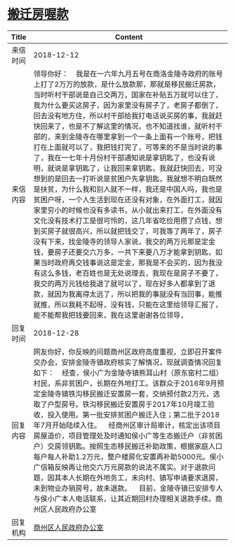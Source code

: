 # [搬迁房喔款](http://www.shangluo.gov.cn/zmhd/ldxxxx.jsp?urltype=leadermail.LeaderMailContentUrl&wbtreeid=1112&leadermailid=5061)

| Title |                                                                                                                                                                                                                                                                                                                               Content                                                                                                                                                                                                                                                                                                                               |
|:-----:|---------------------------------------------------------------------------------------------------------------------------------------------------------------------------------------------------------------------------------------------------------------------------------------------------------------------------------------------------------------------------------------------------------------------------------------------------------------------------------------------------------------------------------------------------------------------------------------------------------------------------------------------------------------------|
| 来信时间  | 2018-12-12                                                                                                                                                                                                                                                                                                                                                                                                                                                                                                                                                                                                                                                          |
| 来信内容  | 领导你好：    我是在一六年九月五号在商洛金陵寺政府的账号上打了2万万的放款，是什么放款那，那就是移民搬迁房款，当时听村干部说是自己交两万，国家在补贴五万就可以住了，我为什么要买这房子，因为家里没有房子了，老房子都倒了，回去没有地方住，所以村干部给我打电话说买房的事，我就赶快回来了，也是不了解这里的情况，也不知道找谁，就听村干部的，来到金陵寺在哪里拿到一个一条上面有一个账号，把钱打在上面就可以了，我把钱打完了，可等来的不是当时说的事了，我在一七年十月份村干部通知说是拿钥匙了，也没有说明，就说是拿钥匙了，让我回来拿钥匙，我就赶快回去，可没想到的是回去一打听说是贫困户先拿钥匙，我就想不明白既然是扶贫，为什么我和别人就不一样，我还是中国人吗，我也是贫困户呀，一个人生活到现在还没有对象，在外面打工，就因家里穷小的时候也没有多读书，从小就出来打工，在外面没有文化没有技术打工是很可怜的，这几年省吃俭用攒了点钱，想到买房子就很高兴，所以就把钱交了，可我等了两年了，房子没有下来，找金陵寺的领导人家说，我交的两万元那是定金钱，要房子还要交六万多，一共下来要八万才能拿到钥匙，如果当时政府再交钱事说这是定金，那我是不会买的，因为我没有这么多钱，老百姓也是无处说理去，我现在是房子不要了，我交的两万元钱给我退了就可以了，现在好多人都拿到了退款，就因为我离得太远了，所以把我的事就没有当回事，能推就推，所以我耗不起呀，没有钱，只能在这里给领导汇报了，能不能帮我把钱要回来，我在这里谢谢各位领导， |
| 回复时间  | 2018-12-28                                                                                                                                                                                                                                                                                                                                                                                                                                                                                                                                                                                                                                                          |
| 回复内容  | 网友你好，你反映的问题商州区政府高度重视，立即召开案件交办会，安排金陵寺镇政府核实了解情况，现就调查情况回复如下：    经查，侯小广为金陵寺镇熊耳山村（原东窑村二组）村民，系非贫困户，长期在外地打工。该群众于2016年9月预定金陵寺镇铁沟移民搬迁安置房一套，交纳预付款2万元，选取了户型房号。铁沟移民搬迁安置房于2017年10月竣工验收，投入使用。第一批安排贫困户搬迁入住；第二批于2018年7月开始陆续入住。    经商州区审计局审计，核定出该项目房屋造价，项目管理处及时通知侯小广等生态搬迁户（非贫困户）交房领钥匙。按照生态移民搬迁补助政策，根据家庭人口每户每人补助1.2万元，整户楼房化安置再补助5000元。侯小广信箱反映再让他交六万元房款的说法不属实。对于退款问题，因其本人长期在外地务工，未向村、镇写申请要求退房，未到物业办销房号，故未退款。    目前，金陵寺镇已安排专人与侯小广本人电话联系，让其近期回村办理相关退款手续。商州区人民政府办公室                                                                                                                                                                                                                       |
| 回复机构  | [商州区人民政府办公室](../../category/agencies/商州区人民政府办公室.md)                                                                                                                                                                                                                                                                                                                                                                                                                                                                                                                                                                                                                 |